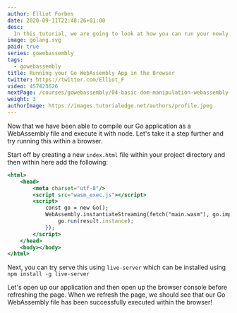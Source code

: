 ```yaml
---
author: Elliot Forbes
date: 2020-09-11T22:48:26+01:00
desc:
  In this tutorial, we are going to look at how you can run your newly compiled Go WebAssembly application in the Browser
image: golang.svg
paid: true
series: gowebassembly
tags:
  - gowebassembly
title: Running your Go WebAssembly App in the Browser
twitter: https://twitter.com/Elliot_F
video: 457423626
nextPage: /courses/gowebassembly/04-basic-dom-manipulation-webassembly-go/
weight: 3
authorImage: https://images.tutorialedge.net/authors/profile.jpeg
---
```


Now that we have been able to compile our Go application as a WebAssembly file and execute it with node. Let's take it a step further and try running this within a browser. 

Start off by creating a new `index.html` file within your project directory and then within here add the following:

```jsx
<html>
	<head>
		<meta charset="utf-8"/>
		<script src="wasm_exec.js"></script>
		<script>
			const go = new Go();
			WebAssembly.instantiateStreaming(fetch("main.wasm"), go.importObject).then((result) => {
				go.run(result.instance);
			});
		</script>
	</head>
	<body></body>
</html>
```

Next, you can try serve this using `live-server` which can be installed using `npm install -g live-server`

Let's open up our application and then open up the browser console before refreshing the page. When we refresh the page, we should see that our Go WebAssembly file has been successfully executed within the browser!
